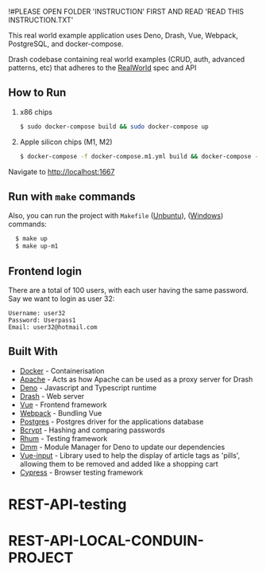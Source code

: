 !#PLEASE OPEN FOLDER 'INSTRUCTION' FIRST AND READ 'READ THIS INSTRUCTION.TXT'

This real world example application uses Deno, Drash, Vue, Webpack, PostgreSQL,
and docker-compose.

Drash codebase containing real world examples (CRUD, auth, advanced patterns, etc) that adheres to the [RealWorld](https://github.com/gothinkster/realworld-example-apps) spec and API

## How to Run

1. x86 chips

    ```bash
    $ sudo docker-compose build && sudo docker-compose up
    ```

1. Apple silicon chips (M1, M2)

    ```bash
    $ docker-compose -f docker-compose.m1.yml build && docker-compose -f docker-compose.m1.yml up
    ```

Navigate to [http://localhost:1667](http://localhost:1667)

## Run with `make` commands

Also, you can run the project with `Makefile` ([Unbuntu](https://www.unixmen.com/install-ubuntu-make-on-ubuntu-15-04/)), ([Windows](https://stackoverflow.com/questions/32127524/how-to-install-and-use-make-in-windows)) commands:

```bash
  $ make up
  $ make up-m1
```

## Frontend login

There are a total of 100 users, with each user having the same password. Say we
want to login as user 32:

```text
Username: user32
Password: Userpass1
Email: user32@hotmail.com
```

## Built With

- [Docker](https://www.docker.com/) - Containerisation
- [Apache](https://httpd.apache.org/) - Acts as how Apache can be used as a
  proxy server for Drash
- [Deno](https://deno.land) - Javascript and Typescript runtime
- [Drash](https://drash.land/drash) - Web server
- [Vue](https://vuejs.org/) - Frontend framework
- [Webpack](https://webpack.js.org/) - Bundling Vue
- [Postgres](https://github.com/deno-postgres/deno-postgres) - Postgres driver
  for the applications database
- [Bcrypt](https://github.com/jamesbroadberry/deno-bcrypt/tree/master) - Hashing
  and comparing passwords
- [Rhum](https://github.com/drashland/rhum) - Testing framework
- [Dmm](https://github.com/drashland/dmm) - Module Manager for Deno to update
  our dependencies
- [Vue-input](https://www.npmjs.com/package/@johmun/vue-tags-input) - Library
  used to help the display of article tags as 'pills', allowing them to be
  removed and added like a shopping cart
- [Cypress](https://cypress.io/) - Browser testing framework
# REST-API-testing
# REST-API-LOCAL-CONDUIN-PROJECT
